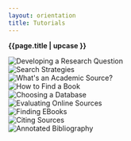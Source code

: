 ```yaml
---
layout: orientation
title: Tutorials
---
```

**{{page.title | upcase }}**

<div class="row">
  <div class="card-group">
    <div class="card">
        <img src="" alt="Developing a Research Question">
    </div>
    <div class="card">
        <img src="" alt="Search Strategies">
    </div>
    <div class="card">
        <img src="" alt="What's an Academic Source?">
    </div>
  </div>
</div>

<div class="row">
    <div class="card-group">
    <div class="card">
      <img src="" alt="How to Find a Book">
  </div>
    <div class="card">
      <img src="" alt="Choosing a Database">
  </div>
    <div class="card">
      <img src="" alt="Evaluating Online Sources">
    </div>
  </div>
</div>

<div class="row">
  <div class="card-group">
    <div class="card">
      <img src="" alt="Finding EBooks">
  </div>
    <div class="card">
      <img src="" alt="Citing Sources">
  </div>
    <div class="card">
      <img src="" alt="Annotated Bibliography">
    </div>
  </div>
</div>
